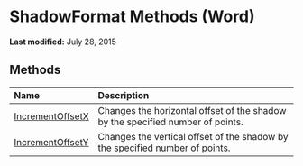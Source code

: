 
# ShadowFormat Methods (Word)

 **Last modified:** July 28, 2015


## Methods



|**Name**|**Description**|
|:-----|:-----|
| [IncrementOffsetX](0d564836-550d-30fa-e519-c6dc571d538d.md)|Changes the horizontal offset of the shadow by the specified number of points.|
| [IncrementOffsetY](e0859dd3-9058-32ec-37d8-d14187b69666.md)|Changes the vertical offset of the shadow by the specified number of points.|
